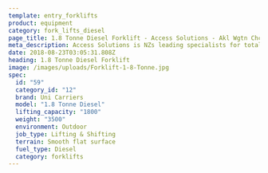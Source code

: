 ```yaml
---
template: entry_forklifts
product: equipment
category: fork_lifts_diesel
page_title: 1.8 Tonne Diesel Forklift - Access Solutions - Akl Wgtn Chch, NZ
meta_description: Access Solutions is NZs leading specialists for total access solution equipment. 100% NZ owned & operated. Read about us - Make an enquiry today
date: 2018-08-23T03:05:31.808Z
heading: 1.8 Tonne Diesel Forklift
image: /images/uploads/Forklift-1-8-Tonne.jpg
spec:
  id: "59"
  category_id: "12"
  brand: Uni Carriers
  model: "1.8 Tonne Diesel"
  lifting_capacity: "1800"
  weight: "3500"
  environment: Outdoor
  job_type: Lifting & Shifting
  terrain: Smooth flat surface
  fuel_type: Diesel
  category: forklifts
---
```

